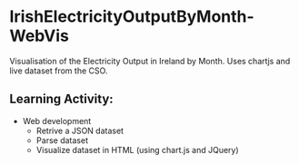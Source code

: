 # IrishElectricityOutputByMonth-WebVis
Visualisation of the Electricity Output in Ireland by Month. 
Uses chartjs and live dataset from the CSO.

## Learning Activity:
* Web development
  * Retrive a JSON dataset
  * Parse dataset
  * Visualize dataset in HTML (using chart.js and JQuery)

